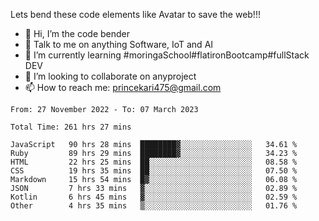 Lets bend these code elements like Avatar to save the web!!!
- 👋 Hi, I’m the code bender
- 👀 Talk to me on anything Software, IoT and AI
- 🌱 I’m currently learning #moringaSchool#flatironBootcamp#fullStack DEV
- 💞️ I’m looking to collaborate on anyproject
- 📫 How to reach me: princekari475@gmail.com

<!--START_SECTION:waka-->

```text
From: 27 November 2022 - To: 07 March 2023

Total Time: 261 hrs 27 mins

JavaScript   90 hrs 28 mins  ████████▓░░░░░░░░░░░░░░░░   34.61 %
Ruby         89 hrs 29 mins  ████████▓░░░░░░░░░░░░░░░░   34.23 %
HTML         22 hrs 25 mins  ██░░░░░░░░░░░░░░░░░░░░░░░   08.58 %
CSS          19 hrs 35 mins  ██░░░░░░░░░░░░░░░░░░░░░░░   07.50 %
Markdown     15 hrs 54 mins  █▓░░░░░░░░░░░░░░░░░░░░░░░   06.08 %
JSON         7 hrs 33 mins   ▓░░░░░░░░░░░░░░░░░░░░░░░░   02.89 %
Kotlin       6 hrs 45 mins   ▓░░░░░░░░░░░░░░░░░░░░░░░░   02.59 %
Other        4 hrs 35 mins   ▒░░░░░░░░░░░░░░░░░░░░░░░░   01.76 %
```

<!--END_SECTION:waka-->


<!---
prince475/prince475 is a ✨ special ✨ repository because its `README.md` (this file) appears on your GitHub profile.
You can click the Preview link to take a look at your changes.
--->
